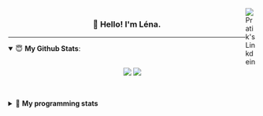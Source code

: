 <!--
<a href="https://twitter.com" target="_blank" rel="nofollow">
 <img align="right" alt="Pratik's Twitter" width="22px" src="https://cdn.jsdelivr.net/npm/simple-icons@v3/icons/twitter.svg" />
</a> 

-->
<a href="https://www.linkedin.com/in/lenagiacalone/" target="_blank" rel="nofollow">
 <img align="right" alt="Pratik's Linkdein" width="22px" src="https://cdn.jsdelivr.net/npm/simple-icons@v3/icons/linkedin.svg" />
</a>



<h3 align="center">👋 Hello! I'm Léna.</h3>

---

<!--
**lgiacalo/lgiacalo** is a ✨ _special_ ✨ repository because its `README.md` (this file) appears on your GitHub profile.

Here are some ideas to get you started:

- 🔭 I’m currently working on ...
- 🌱 I’m currently learning ...
- 👯 I’m looking to collaborate on ...
- 🤔 I’m looking for help with ...
- 💬 Ask me about ...
- 📫 How to reach me: ...
- 😄 Pronouns: ...
- ⚡ Fun fact: ...
-->

<details open>
 <summary> 😇 <b>My Github Stats</b>: </summary>
<br>
<p align = "center">
  <img src = "https://github-readme-stats.vercel.app/api?username=lgiacalo&show_icons=true&theme=nord" width="420">
  <img src = "https://github-readme-stats.vercel.app/api/top-langs/?username=lgiacalo&layout=compact&theme=nord">
</p>
 
<br>
<p align = "center">
  <imp src = "https://github-readme-stats.vercel.app/api/wakatime?username=lgiacalo&theme=nord">
</p>

</details>

<details>
 <summary>🤖 <b>My programming stats</b></summary>
 <br>
 
<!--START_SECTION:waka-->
![Lines of code](https://img.shields.io/badge/From%20Hello%20World%20I%27ve%20Written-966183%20lines%20of%20code-blue)

**🐱 My GitHub Data** 

> 🏆 1,056 Contributions in the Year 2021
 > 
> 📦 297.3 kB Used in GitHub's Storage 
 > 
> 🚫 Not Opted to Hire
 > 
> 📜 44 Public Repositories 
 > 
> 🔑 34 Private Repositories  
 > 
**I'm an Early 🐤** 

```text
🌞 Morning    138 commits    █████░░░░░░░░░░░░░░░░░░░░   20.12% 
🌆 Daytime    365 commits    █████████████░░░░░░░░░░░░   53.21% 
🌃 Evening    175 commits    ██████░░░░░░░░░░░░░░░░░░░   25.51% 
🌙 Night      8 commits      ░░░░░░░░░░░░░░░░░░░░░░░░░   1.17%

```
📅 **I'm Most Productive on Thursday** 

```text
Monday       99 commits     ███░░░░░░░░░░░░░░░░░░░░░░   14.43% 
Tuesday      74 commits     ██░░░░░░░░░░░░░░░░░░░░░░░   10.79% 
Wednesday    134 commits    █████░░░░░░░░░░░░░░░░░░░░   19.53% 
Thursday     159 commits    █████░░░░░░░░░░░░░░░░░░░░   23.18% 
Friday       82 commits     ███░░░░░░░░░░░░░░░░░░░░░░   11.95% 
Saturday     30 commits     █░░░░░░░░░░░░░░░░░░░░░░░░   4.37% 
Sunday       108 commits    ████░░░░░░░░░░░░░░░░░░░░░   15.74%

```


📊 **This Week I Spent My Time On** 

```text
⌚︎ Time Zone: Europe/Paris

💬 Programming Languages: 
JavaScript               17 hrs 23 mins      █████████████████████░░░░   86.24% 
Markdown                 2 hrs 26 mins       ███░░░░░░░░░░░░░░░░░░░░░░   12.12% 
Bash                     17 mins             ░░░░░░░░░░░░░░░░░░░░░░░░░   1.47% 
JSON                     2 mins              ░░░░░░░░░░░░░░░░░░░░░░░░░   0.17% 
TypeScript               0 secs              ░░░░░░░░░░░░░░░░░░░░░░░░░   0.01%

🔥 Editors: 
VS Code                  20 hrs 10 mins      █████████████████████████   100.0%

🐱‍💻 Projects: 
augmentation_capital     16 hrs 55 mins      █████████████████████░░░░   83.9% 
pappers-engine           2 hrs 39 mins       ███░░░░░░░░░░░░░░░░░░░░░░   13.14% 
Work                     34 mins             ░░░░░░░░░░░░░░░░░░░░░░░░░   2.82% 
pappers-importers        1 min               ░░░░░░░░░░░░░░░░░░░░░░░░░   0.08% 
pappers                  0 secs              ░░░░░░░░░░░░░░░░░░░░░░░░░   0.05%

💻 Operating System: 
Mac                      20 hrs 10 mins      █████████████████████████   100.0%

```

**I Mostly Code in C** 

```text
C                        26 repos            ████████░░░░░░░░░░░░░░░░░   32.1% 
JavaScript               16 repos            █████░░░░░░░░░░░░░░░░░░░░   19.75% 
HTML                     8 repos             ██░░░░░░░░░░░░░░░░░░░░░░░   9.88% 
Shell                    8 repos             ██░░░░░░░░░░░░░░░░░░░░░░░   9.88% 
C++                      4 repos             █░░░░░░░░░░░░░░░░░░░░░░░░   4.94%

```


**Timeline**

![Chart not found](https://raw.githubusercontent.com/lgiacalo/lgiacalo/main/charts/bar_graph.png) 


 Last Updated on 25/10/2021
<!--END_SECTION:waka-->

</details>
